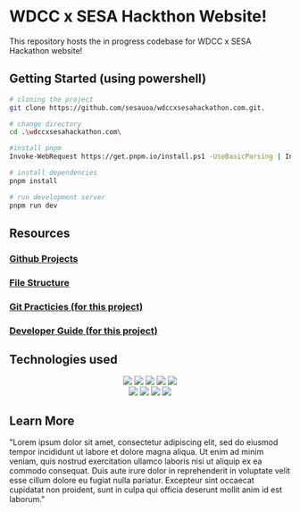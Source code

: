 # WDCC x SESA Hackthon Website!

This repository hosts the in progress codebase for WDCC x SESA Hackathon website! <br/>

## Getting Started (using powershell)

```bash
# cloning the project
git clone https://github.com/sesauoa/wdccxsesahackathon.com.git.

# change directory
cd .\wdccxsesahackathon.com\

#install pnpm
Invoke-WebRequest https://get.pnpm.io/install.ps1 -UseBasicParsing | Invoke-Expression

# install dependencies
pnpm install

# run development server
pnpm run dev
```

## Resources

### [Github Projects](https://github.com/orgs/sesauoa/projects/1)

### [File Structure](docs/STRUCTURE.md)

### [Git Practicies (for this project)](docs/GIT.md)

### [Developer Guide (for this project)](docs/DEVELOPERS.md)

## Technologies used
<div align="center">
    <!-- Next js -->
    <img src="https://img.shields.io/badge/next%20js-000000?style=for-the-badge&logo=nextdotjs&logoColor=white"/>
    <!-- React -->
    <img src="https://img.shields.io/badge/React-20232A?style=for-the-badge&logo=react&logoColor=61DAFB"/>
    <!-- Typescript -->
    <img src="https://img.shields.io/badge/TypeScript-007ACC?style=for-the-badge&logo=typescript&logoColor=white"/>
     <!-- TailwindCSS -->
    <img src="https://img.shields.io/badge/Tailwind_CSS-38B2AC?style=for-the-badge&logo=tailwind-css&logoColor=white"/>
     <!-- Framer motion -->
    <img src="https://img.shields.io/badge/Framer_Motion-black?style=for-the-badge&logo=framer&logoColor=blue"/>
</div>

<div align="center">
     <!-- PNPM -->
    <img src="https://img.shields.io/badge/pnpm-CB3837?style=for-the-badge&logo=npm&logoColor=white"/>
    <!-- NodeJS -->
    <img src="https://img.shields.io/badge/Node%20js-339933?style=for-the-badge&logo=nodedotjs&logoColor=white"/>
    <!-- Figma -->
    <img src="https://img.shields.io/badge/Figma-F24E1E?style=for-the-badge&logo=figma&logoColor=white"/>
    <!-- Prettier -->
    <img src="https://img.shields.io/badge/prettier-1A2C34?style=for-the-badge&logo=prettier&logoColor=F7BA3E"/>
</div>

## Learn More

"Lorem ipsum dolor sit amet, consectetur adipiscing elit, sed do eiusmod tempor incididunt ut labore et dolore magna aliqua. Ut enim ad minim veniam, quis nostrud exercitation ullamco laboris nisi ut aliquip ex ea commodo consequat. Duis aute irure dolor in reprehenderit in voluptate velit esse cillum dolore eu fugiat nulla pariatur. Excepteur sint occaecat cupidatat non proident, sunt in culpa qui officia deserunt mollit anim id est laborum."
